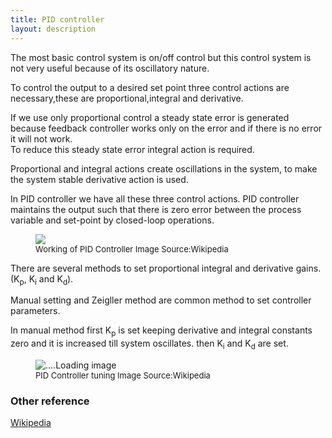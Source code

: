 ```yaml
---
title: PID controller
layout: description
---
```


The most basic control system is on/off control but this control system is not very useful because of its oscillatory nature.

To control the output to a desired set point three control actions are necessary,these are proportional,integral and derivative.  

If we use only proportional control a steady state error is generated because feedback controller works only on the error and if there is no error 
it will not work.  
To reduce this steady state error integral action is required.  

Proportional and integral actions create oscillations in the system, to make the system stable derivative action is used.  

In PID controller we have all these three control actions. 
PID controller maintains the output such  that there is zero error between the process variable and set-point by closed-loop operations.

<figure>
<img src = "https://upload.wikimedia.org/wikipedia/commons/thumb/4/43/PID_en.svg/320px-PID_en.svg.png">
<figcaption style = "font-size :13px"  >Working of PID Controller Image Source:Wikipedia </figcaption>
</figure >

There are several methods to set proportional integral and derivative gains.(K<sub>p</sub>, K<sub>i</sub> and K<sub>d</sub>).  

Manual setting and Zeigller method are common method to set controller parameters.

In manual method first K<sub>p</sub> is set keeping derivative and integral constants zero and it is increased till system oscillates. then K<sub>i</sub> and K<sub>d</sub> are set.

<figure>
<img src = "https://upload.wikimedia.org/wikipedia/commons/3/33/PID_Compensation_Animated.gif" alt = "....Loading image" >
<figcaption style = "font-size :13px"  >PID Controller tuning Image Source:Wikipedia </figcaption>
</figure>

### Other reference  
[Wikipedia](https://en.wikipedia.org/wiki/Proportional%E2%80%93integral%E2%80%93derivative_controller)